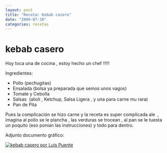```yaml
---
layout: post
title: "Receta: Kebab casero"
date: "2009-07-30"
categories: recetas
---
```


# kebab casero

Hoy toca una de cocina , estoy hecho un chef !!!!!

Ingredientes:

- Pollo (pechugitas)
- Ensalada (bolsa ya preparada que semos unos vagos)
- Tomate y Cebolla
- Salsas  (alioli , Ketchup, Salsa Ligera , y una para carne mu rara)
- Pan de Pita

Pues la complicación se hizo carne y la receta es super complicada ale  , imagina al pollo se le plancha , las verduras se trocean , al pan se le tuesta un poquito (eso ponían las instrucciones) y todo para dentro.

Adjunto documento gráfico:

[![kebab casero por Luis Puente](images/3771614440_0fecc1ebb0_z.jpg)](https://www.flickr.com/photos/12949201@N08/3771614440/ "kebab casero por Luis Puente")
